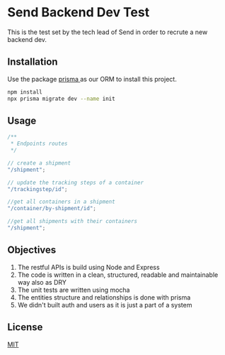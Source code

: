# Send Backend Dev Test

This is the test set by the tech lead of Send in order to recrute a new backend dev.

## Installation

Use the package [prisma ](https://www.prisma.io/) as our ORM to install this project.

```bash
npm install
npx prisma migrate dev --name init
```

## Usage

```javascript
/**
 * Endpoints routes
 */

// create a shipment
"/shipment";

// update the tracking steps of a container
"/trackingstep/id";

//get all containers in a shipment
"/container/by-shipment/id";

//get all shipments with their containers
"/shipment";
```

## Objectives

1. The restful APIs is build using Node and Express
2. The code is written in a clean, structured, readable and maintainable way also as DRY
3. The unit tests are written using mocha
4. The entities structure and relationships is done with prisma
5. We didn't built auth and users as it is just a part of a system

## License

[MIT](https://choosealicense.com/licenses/mit/)
